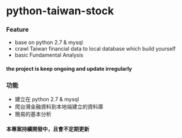 # python-taiwan-stock

### Feature
- base on python 2.7 & mysql
- crawl Taiwan financial data to local database which build yourself
- basic Fundamental Analysis
#### the project is keep ongoing and update irregularly




### 功能
- 建立在 python 2.7 & mysql
- 爬台灣金融資料到本地端建立的資料庫
- 簡易的基本分析
#### 本專案持續開發中，且會不定期更新


